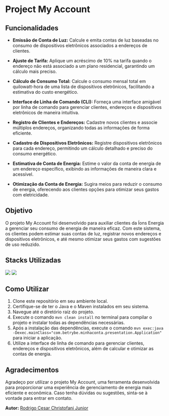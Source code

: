 # Project My Account



## Funcionalidades

- **Emissão de Conta de Luz:** Calcule e emita contas de luz baseadas no consumo de dispositivos eletrônicos associados a endereços de clientes.

- **Ajuste de Tarifa:** Aplique um acréscimo de 10% na tarifa quando o endereço não está associado a um plano residencial, garantindo um cálculo mais preciso.

- **Cálculo de Consumo Total:** Calcule o consumo mensal total em quilowatt-hora de uma lista de dispositivos eletrônicos, facilitando a estimativa do custo energético.

- **Interface de Linha de Comando (CLI):** Forneça uma interface amigável por linha de comando para gerenciar clientes, endereços e dispositivos eletrônicos de maneira intuitiva.

- **Registro de Clientes e Endereços:** Cadastre novos clientes e associe múltiplos endereços, organizando todas as informações de forma eficiente.

- **Cadastro de Dispositivos Eletrônicos:** Registre dispositivos eletrônicos para cada endereço, permitindo um cálculo detalhado e preciso do consumo energético.

- **Estimativa de Conta de Energia:** Estime o valor da conta de energia de um endereço específico, exibindo as informações de maneira clara e acessível.

- **Otimização da Conta de Energia:** Sugira meios para reduzir o consumo de energia, oferecendo aos clientes opções para otimizar seus gastos com eletricidade.

## Objetivo

O projeto My Account foi desenvolvido para auxiliar clientes da Íons Energia a gerenciar seu consumo de energia de maneira eficaz. Com este sistema, os clientes podem estimar suas contas de luz, registrar novos endereços e dispositivos eletrônicos, e até mesmo otimizar seus gastos com sugestões de uso reduzido.

## Stacks Utilizadas  
<div>
   <img src="https://img.shields.io/badge/Java-007396?style=for-the-badge&logo=java&logoColor=white" />
   <img src="https://img.shields.io/badge/Maven-C71A36?style=for-the-badge&logo=apache-maven&logoColor=white" />
</div>

## Como Utilizar

1. Clone este repositório em seu ambiente local.
2. Certifique-se de ter o Java e o Maven instalados em seu sistema.
3. Navegue até o diretório raiz do projeto.
4. Execute o comando `mvn clean install` no terminal para compilar o projeto e instalar todas as dependências necessárias.
5. Após a instalação das dependências, execute o comando `mvn exec:java -Dexec.mainClass="com.betrybe.minhaconta.presentation.Application"` para iniciar a aplicação.
6. Utilize a interface de linha de comando para gerenciar clientes, endereços e dispositivos eletrônicos, além de calcular e otimizar as contas de energia.

## Agradecimentos

Agradeço por utilizar o projeto My Account, uma ferramenta desenvolvida para proporcionar uma experiência de gerenciamento de energia mais eficiente e econômica. Caso tenha dúvidas ou sugestões, sinta-se à vontade para entrar em contato.

**Autor:** [Rodrigo Cesar Christofani Junior](https://github.com/christofani)
